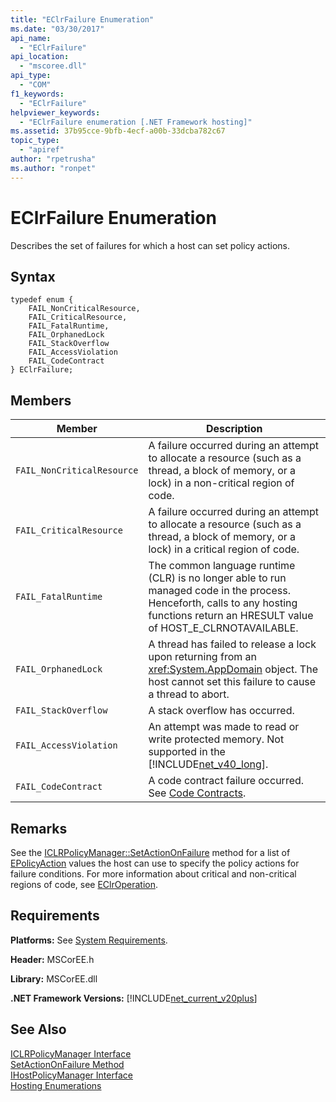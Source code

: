```yaml
---
title: "EClrFailure Enumeration"
ms.date: "03/30/2017"
api_name: 
  - "EClrFailure"
api_location: 
  - "mscoree.dll"
api_type: 
  - "COM"
f1_keywords: 
  - "EClrFailure"
helpviewer_keywords: 
  - "EClrFailure enumeration [.NET Framework hosting]"
ms.assetid: 37b95cce-9bfb-4ecf-a00b-33dcba782c67
topic_type: 
  - "apiref"
author: "rpetrusha"
ms.author: "ronpet"
---
```

# EClrFailure Enumeration
Describes the set of failures for which a host can set policy actions.  

## Syntax  

```  
typedef enum {  
    FAIL_NonCriticalResource,  
    FAIL_CriticalResource,  
    FAIL_FatalRuntime,  
    FAIL_OrphanedLock  
    FAIL_StackOverflow  
    FAIL_AccessViolation  
    FAIL_CodeContract  
} EClrFailure;  
```  

## Members  


|           Member           |                                                                                      Description                                                                                      |
|----------------------------|---------------------------------------------------------------------------------------------------------------------------------------------------------------------------------------|
| `FAIL_NonCriticalResource` |                    A failure occurred during an attempt to allocate a resource (such as a thread, a block of memory, or a lock) in a non-critical region of code.                     |
|  `FAIL_CriticalResource`   |                      A failure occurred during an attempt to allocate a resource (such as a thread, a block of memory, or a lock) in a critical region of code.                       |
|    `FAIL_FatalRuntime`     | The common language runtime (CLR) is no longer able to run managed code in the process. Henceforth, calls to any hosting functions return an HRESULT value of HOST_E_CLRNOTAVAILABLE. |
|    `FAIL_OrphanedLock`     |               A thread has failed to release a lock upon returning from an <xref:System.AppDomain> object. The host cannot set this failure to cause a thread to abort.               |
|    `FAIL_StackOverflow`    |                                                                            A stack overflow has occurred.                                                                             |
|   `FAIL_AccessViolation`   |                    An attempt was made to read or write protected memory. Not supported in the [!INCLUDE[net_v40_long](../../../../includes/net-v40-long-md.md)].                     |
|    `FAIL_CodeContract`     |                               A code contract failure occurred. See [Code Contracts](../../../../docs/framework/debug-trace-profile/code-contracts.md).                               |

## Remarks  
 See the [ICLRPolicyManager::SetActionOnFailure](../../../../docs/framework/unmanaged-api/hosting/iclrpolicymanager-setactiononfailure-method.md) method for a list of [EPolicyAction](../../../../docs/framework/unmanaged-api/hosting/epolicyaction-enumeration.md) values the host can use to specify the policy actions for failure conditions. For more information about critical and non-critical regions of code, see [EClrOperation](../../../../docs/framework/unmanaged-api/hosting/eclroperation-enumeration.md).  

## Requirements  
 **Platforms:** See [System Requirements](../../../../docs/framework/get-started/system-requirements.md).  

 **Header:** MSCorEE.h  

 **Library:** MSCorEE.dll  

 **.NET Framework Versions:** [!INCLUDE[net_current_v20plus](../../../../includes/net-current-v20plus-md.md)]  

## See Also  
 [ICLRPolicyManager Interface](../../../../docs/framework/unmanaged-api/hosting/iclrpolicymanager-interface.md)  
 [SetActionOnFailure Method](../../../../docs/framework/unmanaged-api/hosting/iclrpolicymanager-setactiononfailure-method.md)  
 [IHostPolicyManager Interface](../../../../docs/framework/unmanaged-api/hosting/ihostpolicymanager-interface.md)  
 [Hosting Enumerations](../../../../docs/framework/unmanaged-api/hosting/hosting-enumerations.md)
